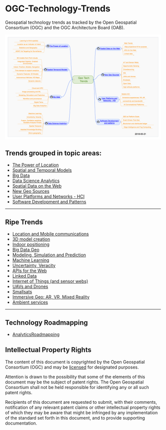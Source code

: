 # OGC-Technology-Trends
Geospatial technology trends as tracked by the Open Geospatial Consortium (OGC) and the OGC Architecture Board (OAB).  

[![Tech Trends](images/20180521_mindmap.png "Tech Trends Mind Map")](http://www.opengeospatial.org/pub/www/techtrends/index.html)

## Trends grouped in topic areas:

   * [The Power of Location](chapter-01.adoc)
   * [Spatial and Temporal Models](chapter-02.adoc)
   * [Big Data](chapter-03.adoc)
   * [Data Science Analytics](chapter-04.adoc)
   * [Spatial Data on the Web](chapter-05.adoc)
   * [New Geo Sources](chapter-06.adoc)
   * [User Platforms and Networks - HCI](chapter-07.adoc)
   * [Software Development and Patterns](chapter-08.adoc)

___________

## Ripe Trends

* [Location and Mobile communications](Trends/MobileLocation.adoc)
* [3D model creation](RipeTrends/3DModels.adoc)
* [Indoor positioning](RipeTrends/Indoor.adoc)
* [Big Data Geo](RipeTrends/BigData.adoc)
* [Modeling, Simulation and Prediction](RipeTrends/ModSimPredict.adoc)
* [Machine Learning](RipeTrends/MachineLearning.adoc)
* [Uncertainty, Veracity](RipeTrends/UncertVeracity.adoc)
* [APIs for the Web](RipeTrends/APIs.adoc)
* [Linked Data](RipeTrends/LinkedData.adoc)
* [Internet of Things (and sensor webs)](RipeTrends/IoT.adoc)
* [UAVs and Drones](RipeTrends/UXS.adoc)
* [Smallsats](RipeTrends/Smallsats.adoc)
* [Immersive Geo: AR, VR, Mixed Reality](RipeTrends/ImmersiveGeo.adoc)
* [Ambient services](RipeTrends/AmbientServices.adoc)

___________

## Technology Roadmapping

   * [AnalyticsRoadmapping](Roadmapping/AnalyticsRoadmapping.adoc)

## Intellectual Property Rights

The content of this document is copyrighted by the Open Geospatial Consortium (OGC) and may be [licensed](https://github.com/opengeospatial/er_template/blob/master/LICENSE) for designated purposes.

Attention is drawn to the possibility that some of the elements of this document may be the subject of patent rights. The Open Geospatial Consortium shall not be held responsible for identifying any or all such patent rights.

Recipients of this document are requested to submit, with their comments, notification of any relevant patent claims or other intellectual property rights of which they may be aware that might be infringed by any implementation of the standard set forth in this document, and to provide supporting documentation.
